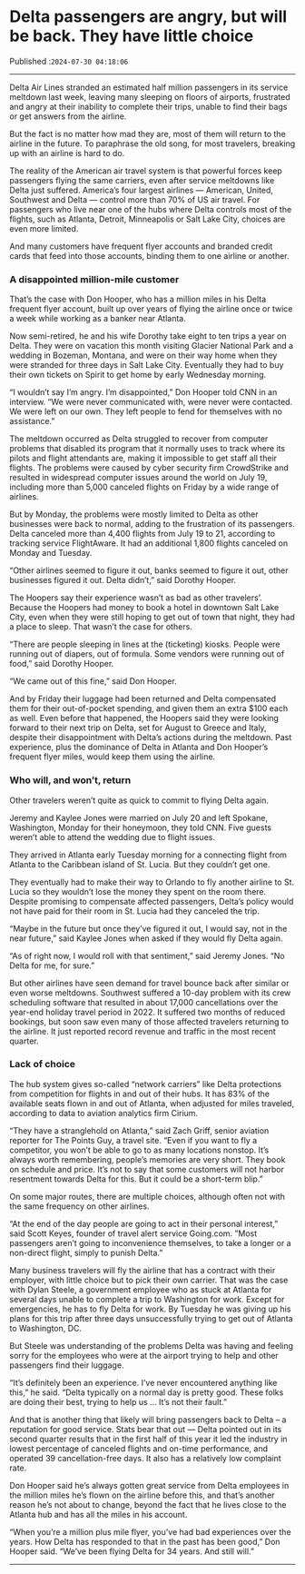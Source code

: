 # Delta passengers are angry, but will be back. They have little choice

Published :`2024-07-30 04:18:06`

---

Delta Air Lines stranded an estimated half million passengers in its service meltdown last week, leaving many sleeping on floors of airports, frustrated and angry at their inability to complete their trips, unable to find their bags or get answers from the airline.

But the fact is no matter how mad they are, most of them will return to the airline in the future. To paraphrase the old song, for most travelers, breaking up with an airline is hard to do.

The reality of the American air travel system is that powerful forces keep passengers flying the same carriers, even after service meltdowns like Delta just suffered. America’s four largest airlines — American, United, Southwest and Delta — control more than 70% of US air travel. For passengers who live near one of the hubs where Delta controls most of the flights, such as Atlanta, Detroit, Minneapolis or Salt Lake City, choices are even more limited.

And many customers have frequent flyer accounts and branded credit cards that feed into those accounts, binding them to one airline or another.

### A disappointed million-mile customer

That’s the case with Don Hooper, who has a million miles in  his Delta frequent flyer account, built up over years of flying the airline once or twice a week while working as a banker near Atlanta.

Now semi-retired, he and his wife Dorothy take eight to ten trips a year on Delta. They were on vacation this month visiting Glacier National Park and a wedding in Bozeman, Montana, and were on their way home when they were stranded for three days in Salt Lake City. Eventually they had to buy their own tickets on Spirit to get home by early Wednesday morning.

“I wouldn’t say I’m angry. I’m disappointed,” Don Hooper told CNN in an interview. “We were never communicated with, were never were contacted. We were left on our own. They left people to fend for themselves with no assistance.”

The meltdown occurred as Delta struggled to recover from computer problems that disabled its program that it normally uses to track where its pilots and flight attendants are, making it impossible to get staff all their flights. The problems were caused by cyber security firm CrowdStrike and resulted in widespread computer issues around the world on July 19, including more than 5,000 canceled flights on Friday by a wide range of airlines.

But by Monday, the problems were mostly limited to Delta as other businesses were back to normal, adding to the frustration of its passengers. Delta canceled more than 4,400 flights from July 19 to 21, according to tracking service FlightAware. It had an additional 1,800 flights canceled on Monday and Tuesday.

“Other airlines seemed to figure it out, banks seemed to figure it out, other businesses figured it out. Delta didn’t,” said Dorothy Hooper.

The Hoopers say their experience wasn’t as bad as other travelers’. Because the Hoopers had money to book a hotel in downtown Salt Lake City, even when they were still hoping to get out of town that night, they had a place to sleep. That wasn’t the case for others.

“There are people sleeping in lines at the (ticketing) kiosks. People were running out of diapers, out of formula. Some vendors were running out of food,” said Dorothy Hooper.

“We came out of this fine,” said Don Hooper.

And by Friday their luggage had been returned and Delta compensated them for their out-of-pocket spending, and given them an extra $100 each as well. Even before that happened, the Hoopers said they were looking forward to their next trip on Delta, set for August to Greece and Italy, despite their disappointment with Delta’s actions during the meltdown. Past experience, plus the dominance of Delta in Atlanta and Don Hooper’s frequent flyer miles, would keep them using the airline.

### Who will, and won’t, return

Other travelers weren’t quite as quick to commit to flying Delta again.

Jeremy and Kaylee Jones were married on July 20 and left Spokane, Washington, Monday for their honeymoon, they told CNN. Five guests weren’t able to attend the wedding due to flight issues.

They arrived in Atlanta early Tuesday morning for a connecting flight from Atlanta to the Caribbean island of St. Lucia. But they couldn’t get one.

They eventually had to make their way to Orlando to fly another airline to St. Lucia so they wouldn’t lose the money they spent on the room there. Despite promising to compensate affected passengers, Delta’s policy would not have paid for their room in St. Lucia had they canceled the trip.

“Maybe in the future but once they’ve figured it out, I would say, not in the near future,” said Kaylee Jones when asked if they would fly Delta again.

“As of right now, I would roll with that sentiment,” said Jeremy Jones. “No Delta for me, for sure.”

But other airlines have seen demand for travel bounce back after similar or even worse meltdowns. Southwest suffered a 10-day problem with its crew scheduling software that resulted in about 17,000 cancellations over the year-end holiday travel period in 2022. It suffered two months of reduced bookings, but soon saw even many of those affected travelers returning to the airline. It just reported record revenue and traffic in the most recent quarter.

### Lack of choice

The hub system gives so-called “network carriers” like Delta protections from competition for flights in and out of their hubs. It has 83% of the available seats flown in and out of Atlanta, when adjusted for miles traveled, according to data to aviation analytics firm Cirium.

“They have a stranglehold on Atlanta,” said Zach Griff, senior aviation reporter for The Points Guy, a travel site. “Even if you want to fly a competitor, you won’t be able to go to as many locations nonstop. It’s always worth remembering, people’s memories are very short. They book on schedule and price. It’s not to say that some customers will not harbor resentment towards Delta for this. But it could be a short-term blip.”

On some major routes, there are multiple choices, although often not with the same frequency on other airlines.

“At the end of the day people are going to act in their personal interest,” said Scott Keyes, founder of travel alert service Going.com. ”Most passengers aren’t going to inconvenience themselves, to take a longer or a non-direct flight, simply to punish Delta.”

Many business travelers will fly the airline that has a contract with their employer, with little choice but to pick their own carrier. That was the case with Dylan Steele, a government employee who as stuck at Atlanta for several days unable to complete a trip to Washington for work. Except for emergencies, he has to fly Delta for work. By Tuesday he was giving up his plans for this trip after three days unsuccessfully trying to get out of Atlanta to Washington, DC.

But Steele was understanding of the problems Delta was having and feeling sorry for the employees who were at the airport trying to help and other passengers find their luggage.

“It’s definitely been an experience. I’ve never encountered anything like this,” he said. “Delta typically on a normal day is pretty good. These folks are doing their best, trying to help us … It’s not their fault.”

And that is another thing that likely will bring passengers back to Delta – a reputation for good service. Stats bear that out — Delta pointed out in its second quarter results that in the first half of this year it led the industry in lowest percentage of canceled flights and on-time performance, and operated 39 cancellation-free days. It also has a relatively low complaint rate.

Don Hooper said he’s always gotten great service from Delta employees in the million miles he’s flown on the airline before this, and that’s another reason he’s not about to change, beyond the fact that he lives close to the Atlanta hub and has all the miles in his account.

“When you’re a million plus mile flyer, you’ve had bad experiences over the years. How Delta has responded to that in the past has been good,” Don Hooper said. “We’ve been flying Delta for 34 years. And still will.”

---

